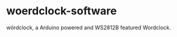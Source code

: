 woerdclock-software
===================

wördclock, a Arduino powered and WS2812B featured Wordclock.
